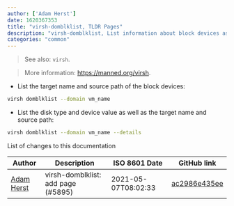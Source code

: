 ```yaml
---
author: ['Adam Herst']
date: 1620367353
title: "virsh-domblklist, TLDR Pages"
description: "virsh-domblklist, List information about block devices associated with a virtual machine."
categories: "common"
---
```

> See also: `virsh`.

> More information: <https://manned.org/virsh>.

- List the target name and source path of the block devices:

```bash
virsh domblklist --domain vm_name
```

- List the disk type and device value as well as the target name and source path:

```bash
virsh domblklist --domain vm_name --details
```
List of changes to this documentation


Author | Description | ISO 8601 Date | GitHub link
------|-----|-----|-----
[Adam Herst](mailto:adamherst@adamherst.com) | virsh-domblklist: add page (#5895) | 2021-05-07T08:02:33 | [ac2986e435ee](https://github.com/tldr-pages/tldr/commit/ac2986e435eee576aed16f5268045ce80f456b7a)

